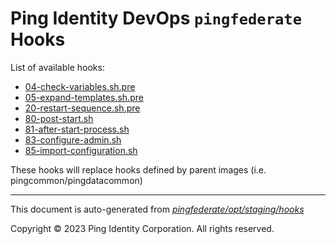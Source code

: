 
# Ping Identity DevOps `pingfederate` Hooks
List of available hooks:
* [04-check-variables.sh.pre](04-check-variables.sh.pre.md)
* [05-expand-templates.sh.pre](05-expand-templates.sh.pre.md)
* [20-restart-sequence.sh.pre](20-restart-sequence.sh.pre.md)
* [80-post-start.sh](80-post-start.sh.md)
* [81-after-start-process.sh](81-after-start-process.sh.md)
* [83-configure-admin.sh](83-configure-admin.sh.md)
* [85-import-configuration.sh](85-import-configuration.sh.md)

These hooks will replace hooks defined by parent images (i.e. pingcommon/pingdatacommon)

---
This document is auto-generated from _[pingfederate/opt/staging/hooks](https://github.com/pingidentity/pingidentity-docker-builds/blob/master/pingfederate/opt/staging/hooks)_

Copyright © 2023 Ping Identity Corporation. All rights reserved.
